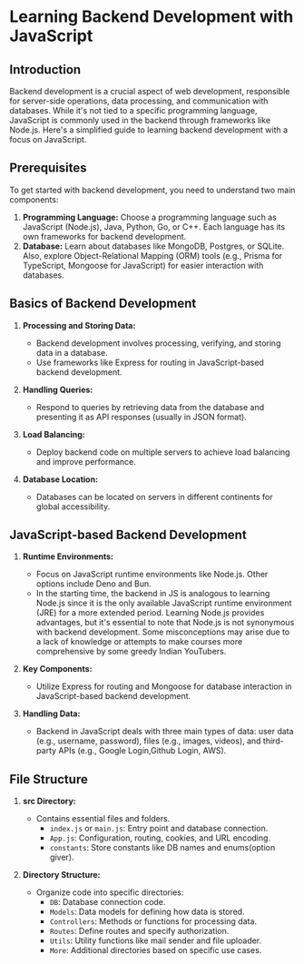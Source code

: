 # Learning Backend Development with JavaScript

## Introduction
Backend development is a crucial aspect of web development, responsible for server-side operations, data processing, and communication with databases. While it's not tied to a specific programming language, JavaScript is commonly used in the backend through frameworks like Node.js. Here's a simplified guide to learning backend development with a focus on JavaScript.

## Prerequisites
To get started with backend development, you need to understand two main components:
1. **Programming Language:** Choose a programming language such as JavaScript (Node.js), Java, Python, Go, or C++. Each language has its own frameworks for backend development.
2. **Database:** Learn about databases like MongoDB, Postgres, or SQLite. Also, explore Object-Relational Mapping (ORM) tools (e.g., Prisma for TypeScript, Mongoose for JavaScript) for easier interaction with databases.

## Basics of Backend Development
1. **Processing and Storing Data:**
   - Backend development involves processing, verifying, and storing data in a database.
   - Use frameworks like Express for routing in JavaScript-based backend development.

2. **Handling Queries:**
   - Respond to queries by retrieving data from the database and presenting it as API responses (usually in JSON format).

3. **Load Balancing:**
   - Deploy backend code on multiple servers to achieve load balancing and improve performance.

4. **Database Location:**
   - Databases can be located on servers in different continents for global accessibility.

## JavaScript-based Backend Development
1. **Runtime Environments:**
   - Focus on JavaScript runtime environments like Node.js. Other options include Deno and Bun.
   - In the starting time, the backend in JS is analogous to learning Node.js since it is the only available JavaScript runtime environment (JRE) for a more extended period. Learning Node.js provides advantages, but it's essential to note that Node.js is not synonymous with backend development. Some misconceptions may arise due to a lack of knowledge or attempts to make courses more comprehensive by some greedy Indian YouTubers.


2. **Key Components:**
   - Utilize Express for routing and Mongoose for database interaction in JavaScript-based backend development.

3. **Handling Data:**
   - Backend in JavaScript deals with three main types of data: user data (e.g., username, password), files (e.g., images, videos), and third-party APIs (e.g., Google Login,Github Login, AWS).

## File Structure
1. **src Directory:**
   - Contains essential files and folders.
     - `index.js` or `main.js`: Entry point and database connection.
     - `App.js`: Configuration, routing, cookies, and URL encoding.
     - `constants`: Store constants like DB names and enums(option giver).

2. **Directory Structure:**
   - Organize code into specific directories:
     - `DB`: Database connection code.
     - `Models`: Data models for defining how data is stored.
     - `Controllers`: Methods or functions for processing data.
     - `Routes`: Define routes and specify authorization.
     - `Utils`: Utility functions like mail sender and file uploader.
     - `More`: Additional directories based on specific use cases.

